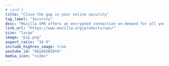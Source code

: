 ```yaml
---
# card 1
title: "Close the gap in your online security"
tag_label: "Security"
desc: "Mozilla VPN offers an encrypted connection on-demand for all your devices to keep your online activity safe from prying eyes on any network."
link_url: "https://www.mozilla.org/products/vpn/"
size: "large"
image: "pip.png"
aspect_ratio: "16-9"
include_highres_image: true
youtube_id: "AQybEhWZ8YA"
media_icon: "video"
---
```

